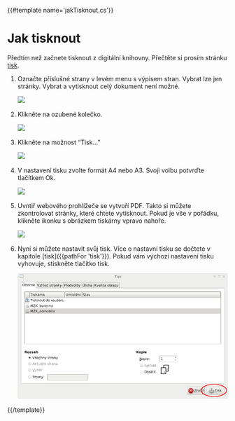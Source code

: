 {{#template name='jakTisknout.cs'}}

# Jak tisknout
<div class="alert alert-info text-center" role="alert">
    Předtím než začnete tisknout z digitální knihovny. Přečtěte si prosím stránku 
    <a href="{{pathFor 'tisk'}}" class="alert-link">tisk</a>.
</div>

1. Označte příslušné strany v levém menu s výpisem stran. Vybrat lze jen stránky. Vybrat a vytisknout celý dokument není možné. 

    ![](/images/help/jakTisknout/vyber.png)

2. Klikněte na ozubené kolečko.

    ![](/images/help/registraceOblibene/ozubeneKolecko.png)

3. Klikněte na možnost “Tisk…”

    ![](/images/help/jakTisknout/tisk.png)

4. V nastavení tisku zvolte formát A4 nebo A3. Svoji volbu potvrďte tlačítkem Ok.

    ![](/images/help/jakTisknout/velikostStrany.png)

5. Uvntiř webového prohlížeče se vytvoří PDF. Takto si můžete zkontrolovat stránky, které chtete vytisknout.
   Pokud je vše v pořádku, klikněte ikonku s obrázkem tiskárny vpravo nahoře.

    ![](/images/help/jakTisknout/pdfPreview.png)

7. Nyní si můžete nastavit svůj tisk. Více o nastavní tisku se dočtete v kapitole [tisk]({{pathFor 'tisk'}}). 
   Pokud vám výchozí nastavení tisku vyhovuje, stiskněte tlačítko tisk.
   
   ![](/images/help/jakTisknout/tisknout.png)
   
{{/template}}